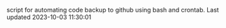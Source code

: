 script for automating code backup to github using bash and crontab. Last updated 2023-10-03 11:30:01
